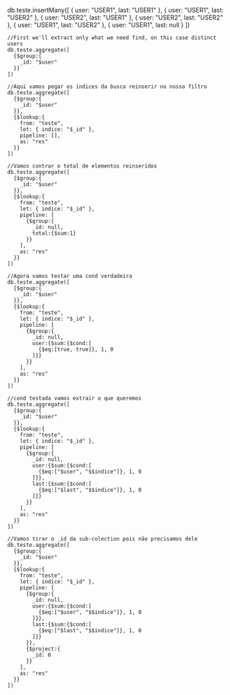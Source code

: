 
db.teste.insertMany([
  {
    user: "USER1",
    last: "USER1"
  },
  {
    user: "USER1",
    last: "USER2"
  },
  {
    user: "USER2",
    last: "USER1"
  },
  {
    user: "USER2",
    last: "USER2"
  },
  {
    user: "USER1",
    last: "USER2"
  },
  {
    user: "USER1",
    last: null
  }
])

    //First we'll extract only what we need find, on this case distinct users
    db.teste.aggregate([
      {$group:{
        _id: "$user"
      }}
    ])

    //Aqui vamos pegar os indices da busca reinserir no nosso filtro
    db.teste.aggregate([
      {$group:{
        _id: "$user"
      }},
      {$lookup:{
        from: "teste",
        let: { indice: "$_id" },
        pipeline: [],
        as: "res"
      }}
    ])

    //Vamos contrar o total de elementos reinseridos
    db.teste.aggregate([
      {$group:{
        _id: "$user"
      }},
      {$lookup:{
        from: "teste",
        let: { indice: "$_id" },
        pipeline: [
          {$group:{
            _id: null,
            total:{$sum:1}
          }}
        ],
        as: "res"
      }}
    ])

    //Agora vamos testar uma cond verdadeira
    db.teste.aggregate([
      {$group:{
        _id: "$user"
      }},
      {$lookup:{
        from: "teste",
        let: { indice: "$_id" },
        pipeline: [
          {$group:{
            _id: null,
            user:{$sum:{$cond:[
              {$eq:[true, true]}, 1, 0
            ]}}
          }}
        ],
        as: "res"
      }}
    ])

    //cond testada vamos extrair o que queremos
    db.teste.aggregate([
      {$group:{
        _id: "$user"
      }},
      {$lookup:{
        from: "teste",
        let: { indice: "$_id" },
        pipeline: [
          {$group:{
            _id: null,
            user:{$sum:{$cond:[
              {$eq:["$user", "$$indice"]}, 1, 0
            ]}},
            last:{$sum:{$cond:[
              {$eq:["$last", "$$indice"]}, 1, 0
            ]}}
          }}
        ],
        as: "res"
      }}
    ])

    //Vamos tirar o _id da sub-colection pois não precisamos dele
    db.teste.aggregate([
      {$group:{
        _id: "$user"
      }},
      {$lookup:{
        from: "teste",
        let: { indice: "$_id" },
        pipeline: [
          {$group:{
            _id: null,
            user:{$sum:{$cond:[
              {$eq:["$user", "$$indice"]}, 1, 0
            ]}},
            last:{$sum:{$cond:[
              {$eq:["$last", "$$indice"]}, 1, 0
            ]}}
          }},
          {$project:{
            _id: 0
          }}
        ],
        as: "res"
      }}
    ])